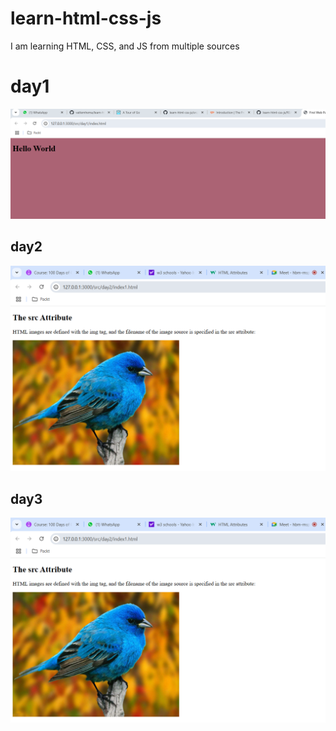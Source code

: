 # learn-html-css-js

I am learning HTML, CSS, and JS from multiple sources
# day1

![day1 screen print](./docs/images/day1.png)
## day2

![day2 screen print](./docs/images/day2.png)

## day3

![day2 screen print](./docs/images/day2.png)



